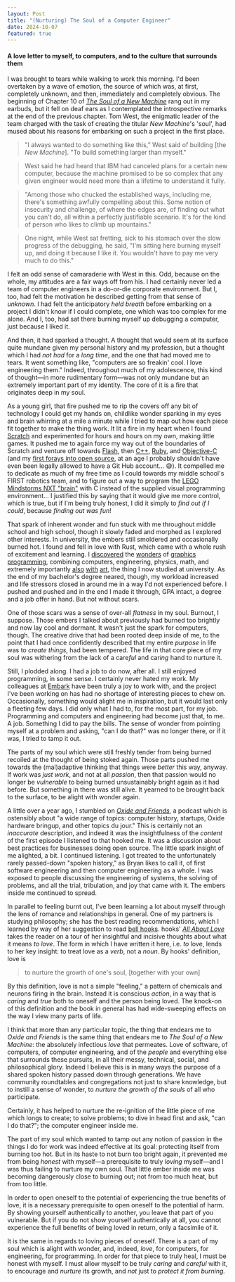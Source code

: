 ```yaml
---
layout: Post
title: "(Nurturing) The Soul of a Computer Engineer"
date: 2024-10-07
featured: true
---
```


#### A love letter to myself, to computers, and to the culture that surrounds them

I was brought to tears while walking to work this morning. I'd been overtaken by a wave of emotion, the source of which was, at first, completely unknown, and then, immediately and completely obvious. The beginning of Chapter 10 of [*The Soul of a New Machine*](https://www.tracykidder.com/the-soul-of-a-new-machine.html) rang out in my earbuds, but it fell on deaf ears as I contemplated the introspective remarks at the end of the previous chapter. Tom West, the enigmatic leader of the team charged with the task of creating the titular *New Machine*'s 'soul', had mused about his reasons for embarking on such a project in the first place.

> "I always wanted to do something like this,” West said of building \[the *New Machine*\]. "To build something larger than myself."

> West said he had heard that IBM had canceled plans for a certain new computer, because the machine promised to be so complex that any given engineer would need more than a lifetime to understand it fully.

> "Among those who chucked the established ways, including me, there's something awfully compelling about this. Some notion of insecurity and challenge, of where the edges are, of finding out what you can't do, all within a perfectly justifiable scenario. It's for the kind of person who likes to climb up mountains."

>  One night, while West sat fretting, sick to his stomach over the slow progress of the debugging, he said, "I'm sitting here burning myself up, and doing it because I like it. You wouldn't have to pay me very much to do this."

I felt an odd sense of camaraderie with West in this. Odd, because on the whole, my attitudes are a fair ways off from his. I had certainly never led a team of computer engineers in a do-or-die corporate environment. But I, too, had felt the motivation he described getting from that sense of *unknown*. I had felt the anticipatory *held breath* before embarking on a project I didn't know if I could complete, one which was too complex for me alone. And I, too, had sat there burning myself up debugging a computer, just because I liked it.

And then, it had sparked a thought. A thought that would seem at its surface quite mundane given my personal history and my profession, but a thought which I had *not had* for a *long time*, and the one that had moved me to tears. It went something like, "computers are so freakin' cool. I love engineering them." Indeed, throughout much of my adolescence, this kind of thought—in more rudimentary form—was not only mundane but an extremely important part of my identity. The core of it is a fire that originates deep in my soul.

As a young girl, that fire pushed me to rip the covers off any bit of technology I could get my hands on, childlike wonder sparking in my eyes and brain whirring at a mile a minute while I tried to map out how each piece fit together to make the thing work. It lit a fire in my heart when I found [Scratch](https://scratch.mit.edu/projects/265601/) and experimented for hours and hours on my own, making little games. It pushed me to again force my way out of the boundaries of Scratch and venture off towards [Flash](https://as3gametuts.com/), then [C++](https://archive.ph/GAKsQ), [Ruby](https://archive.ph/j0j8d), and [Objective-C](https://archive.ph/ViIW5) (and my [first forays into open source](https://github.com/fu5ha/CCBullet3D), at an age I probably shouldn't have even been legally allowed to have a Git Hub account... 😅). It compelled me to dedicate as much of my free time as I could towards my middle school's FIRST robotics team, and to figure out a way to program the [LEGO Mindstorms NXT "brain"](https://en.wikipedia.org/wiki/Lego_Mindstorms) with C instead of the supplied visual programming environment... I justified this by saying that it would give me more control, which is true, but if I'm being truly honest, I did it simply to *find out if I could*, because *finding out was fun*!

That spark of inherent wonder and fun stuck with me throughout middle school and high school, though it slowly faded and morphed as I explored other interests. In university, the embers still smoldered and occasionally burned hot. I found and fell in love with Rust, which came with a whole rush of excitement and learning. I [discovered](https://grayolson.com/blog/posts/programming/graphics/cse470hw1/) the [wonders](https://github.com/fu5ha/rayn) of [graphics programming](https://pbrt.org/), combining computers, engineering, physics, math, and extremely importantly [also](https://www.artstation.com/artwork/kDOr3z) [with](https://www.artstation.com/artwork/48lW0q) [art](https://www.artstation.com/artwork/Xn323w), the thing I now studied at university. As the end of my bachelor's degree neared, though, my workload increased and life stressors closed in around me in a way I'd not experienced before. I pushed and pushed and in the end I made it through, GPA intact, a degree and a job offer in hand. But not without scars.

One of those scars was a sense of over-all *flatness* in my soul. Burnout, I suppose. Those embers I talked about previously had burned too brightly and now lay cool and dormant. It wasn't just the spark for computers, though. The creative drive that had been rooted deep inside of me, to the point that I had once confidently described that my entire *purpose* in life was to *create things*, had been tempered. The life in that core piece of my soul was withering from the lack of a care*ful* and car*ing* hand to nurture it.

Still, I plodded along. I had a job to do now, after all. I still enjoyed programming, in some sense. I certainly never hated my work. My colleagues at [Embark](https://www.embark-studios.com/) have been truly a joy to work with, and the project I've been working on has had no shortage of interesting pieces to chew on. Occasionally, something would alight me in inspiration, but it would last only a fleeting few days. I did only what I had to, for the most part, for my job. Programming and computers and engineering had become just that, to me. A job. Something I did to pay the bills. The sense of wonder from pointing myself at a problem and asking, "can I do that?" was no longer there, or if it was, I tried to tamp it out.

The parts of my soul which were still freshly tender from being burned recoiled at the thought of being stoked again. Those parts pushed me towards the (mal)adaptive thinking that things were *better* this way, anyway. If work was *just work*, and not at all *passion*, then that passion would no longer be *vulnerable* to being burned unsustainably bright again as it had before. But something in there was still alive. It yearned to be brought back to the surface, to be alight with wonder again.

A little over a year ago, I stumbled on [*Oxide and Friends*](https://oxide.computer/podcasts/oxide-and-friends), a podcast which is ostensibly about "a wide range of topics: computer history, startups, Oxide hardware bringup, and other topics du jour." This is certainly not an *inaccurate* description, and indeed it was the insightfulness of the *content* of the first episode I listened to that hooked me. It was a discussion about best practices for businesses doing open source. The little spark insight of me alighted, a bit. I continued listening. I got treated to the unfortunately rarely passed-down "spoken history," as Bryan likes to call it, of first software engineering and then computer engineering as a whole. I was exposed to people discussing the engineering of systems, the solving of problems, and all the trial, tribulation, and joy that came with it. The embers inside me continued to spread.

In parallel to feeling burnt out, I've been learning a lot about myself through the lens of romance and relationships in general. One of my partners is studying philosophy; she has the best reading recommendations, which I learned by way of her suggestion to read [bell hooks](https://www.youtube.com/watch?v=g2bmnwehlpA). hooks' [*All About Love*](https://en.wikipedia.org/wiki/All_About_Love:_New_Visions) takes the reader on a tour of her insightful and incisive thoughts about what it means *to love*. The form in which I have written it here, i.e. *to* love, lends to her key insight: to treat love as a *verb*, not a *noun*. By hooks' definition, love is

> to nurture the growth of one's soul, \[together with your own\]

By this definition, love is not a simple "feeling," a pattern of chemicals and neurons firing in the brain. Instead it is conscious *action*, in a way that is *caring* and *true* both to oneself and the person being loved. The knock-on of this definition and the book in general has had wide-sweeping effects on the way I view many parts of life.

I think that more than any particular topic, the thing that endears me to *Oxide and Friends* is the same thing that endears me to *The Soul of a New Machine*: the absolutely infectious *love* that permeates. Love of software, of computers, of computer engineering, and of the *people* and everything else that surrounds these pursuits, in all their messy, technical, social, and philosophical glory. Indeed I believe this is in many ways the purpose of a shared spoken history passed down through generations. We have community roundtables and congregations not just to share knowledge, but to instill a sense of wonder, to *nurture the growth of the souls* of all who participate.

Certainly, it has helped to nurture the re-ignition of the little piece of me which longs to create; to solve problems; to dive in head first and ask, "can I do that?"; the computer engineer inside me.

The part of my soul which wanted to tamp out any notion of passion in the things I do for work was indeed effective at its goal: protecting itself from burning too hot. But in its haste to not burn too bright again, it prevented me from being *honest* with myself—a prerequisite to truly *loving* myself—and I was thus failing to nurture my own soul. That little ember inside me was becoming dangerously close to burning out; not from too much heat, but from too little.

In order to open oneself to the potential of experiencing the true benefits of love, it is a necessary prerequisite to open oneself to the potential of harm. By showing yourself authentically to another, you leave that part of you vulnerable. But if you do not show yourself authentically at all, you cannot experience the full benefits of being loved in return, only a facsimile of it.

It is the same in regards to loving pieces of oneself. There is a part of my soul which is alight with wonder, and, indeed, *love*, for computers, for engineering, for programming. In order for that piece to truly heal, I must be honest with myself. I must allow myself to be truly *caring* and *careful* with it, to encourage and *nurture* its growth, and *not* just to *protect it from burning.*